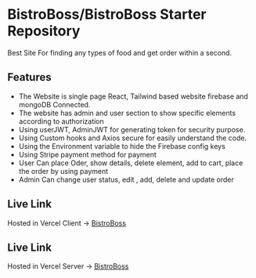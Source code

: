 # BistroBoss/BistroBoss Starter Repository

Best Site For finding any types of food and get order within a second.

## Features
* The Website is single page React, Tailwind based website firebase and mongoDB Connected.
* The website has admin and user section to show specific elements according to authorization
* Using userJWT, AdminJWT for generating token for security purpose. 
* Using Custom hooks and Axios secure for easily understand the code.
* Using the Environment variable to hide the Firebase config keys
* Using Stripe payment method for payment
* User Can place Oder, show details, delete element, add to cart, place the order by using payment
* Admin Can change user status, edit , add, delete and update order

## Live Link
Hosted in Vercel Client -> [BistroBoss](https://bistro-boss-90017.web.app)
## Live Link
Hosted in Vercel Server -> [BistroBoss](https://bistro-boss-server-beryl-kappa.vercel.app/)
